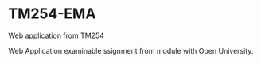 # TM254-EMA
Web application from TM254 

Web Application examinable ssignment from module with Open University.  
